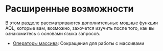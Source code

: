 # Расширенные возможности

В этом разделе рассматриваются дополнительные мощные функции AQL, которые вам, возможно, захочется изучить после того, как вы ознакомитесь с основами языка запросов.

- [Операторы массива](array-operators.md): Сокращения для работы с массивами
